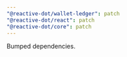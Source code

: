 ```yaml
---
"@reactive-dot/wallet-ledger": patch
"@reactive-dot/react": patch
"@reactive-dot/core": patch
---
```


Bumped dependencies.

